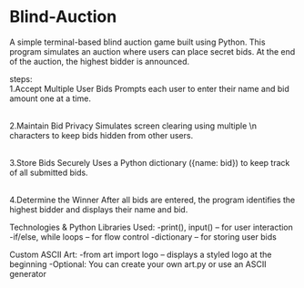 # Blind-Auction
A simple terminal-based blind auction game built using Python. 
This program simulates an auction where users can place secret bids. 
At the end of the auction, the highest bidder is announced.

steps:
<br>1.Accept Multiple User Bids
Prompts each user to enter their name and bid amount one at a time.

<br>2.Maintain Bid Privacy
Simulates screen clearing using multiple \n characters to keep bids hidden from other users.

<br>3.Store Bids Securely
Uses a Python dictionary ({name: bid}) to keep track of all submitted bids.

<br>4.Determine the Winner
After all bids are entered, the program identifies the highest bidder and displays their name and bid.

Technologies & Python Libraries Used:
-print(), input() – for user interaction
-if/else, while loops – for flow control
-dictionary – for storing user bids

Custom ASCII Art:
-from art import logo – displays a styled logo at the beginning
-Optional: You can create your own art.py or use an ASCII generator
